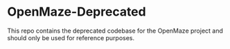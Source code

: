 # OpenMaze-Deprecated

This repo contains the deprecated codebase for the OpenMaze project and should only be used for reference purposes.
